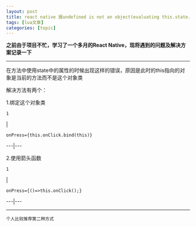 ```yaml
---
layout: post
title: react native 报undefined is not an object(evaluating this.state.currentPage) 
tags: [lua文章]
categories: [topic]
---
```

**之前由于项目不忙，学习了一个多月的React Native，现将遇到的问题及解决方案记录一下**

* * *

在方法中使用state中的属性的时候出现这样的错误，原因是此时的this指向的对象是当前的方法而不是这个对象类

解决方法有两个：

1.绑定这个对象类

    
    
    1  
    

|

    
    
    onPress={this.onClick.bind(this)}  
      
  
---|---  
  
2.使用箭头函数

    
    
    1  
    

|

    
    
    onPress={()=>this.onClick();}  
      
  
---|---  
  
* * *
    
    
    个人比较推荐第二种方式